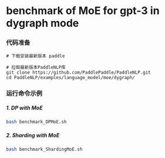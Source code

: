 # benchmark of MoE for gpt-3 in dygraph mode
### 代码准备
```
# 下载安装最新版本 paddle

# 拉取最新版本PaddleNLP库
git clone https://github.com/PaddlePaddle/PaddleNLP.git
cd PaddleNLP/examples/language_model/moe/dygraph/
```

### 运行命令示例
##### 1. DP with MoE
```bash 
bash benchmark_DPMoE.sh 
```

##### 2. Sharding with MoE
```bash
bash benchmark_ShardingMoE.sh
```

